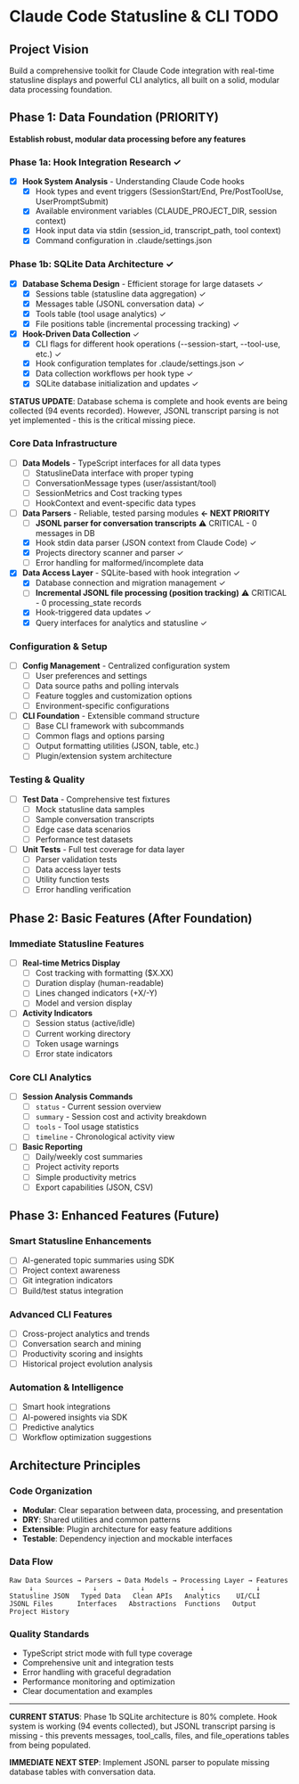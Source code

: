 # Claude Code Statusline & CLI TODO

## Project Vision

Build a comprehensive toolkit for Claude Code integration with
real-time statusline displays and powerful CLI analytics, all built on
a solid, modular data processing foundation.

## Phase 1: Data Foundation (PRIORITY)

**Establish robust, modular data processing before any features**

### Phase 1a: Hook Integration Research ✓

- [x] **Hook System Analysis** - Understanding Claude Code hooks
  - [x] Hook types and event triggers (SessionStart/End,
        Pre/PostToolUse, UserPromptSubmit)
  - [x] Available environment variables (CLAUDE_PROJECT_DIR, session
        context)
  - [x] Hook input data via stdin (session_id, transcript_path, tool
        context)
  - [x] Command configuration in .claude/settings.json

### Phase 1b: SQLite Data Architecture ✓

- [x] **Database Schema Design** - Efficient storage for large
      datasets ✓
  - [x] Sessions table (statusline data aggregation) ✓
  - [x] Messages table (JSONL conversation data) ✓
  - [x] Tools table (tool usage analytics) ✓
  - [x] File positions table (incremental processing tracking) ✓

- [x] **Hook-Driven Data Collection** ✓
  - [x] CLI flags for different hook operations (--session-start,
        --tool-use, etc.) ✓
  - [x] Hook configuration templates for .claude/settings.json ✓
  - [x] Data collection workflows per hook type ✓
  - [x] SQLite database initialization and updates ✓

**STATUS UPDATE**: Database schema is complete and hook events are being collected (94 events recorded). However, JSONL transcript parsing is not yet implemented - this is the critical missing piece.

### Core Data Infrastructure

- [ ] **Data Models** - TypeScript interfaces for all data types
  - [ ] StatuslineData interface with proper typing
  - [ ] ConversationMessage types (user/assistant/tool)
  - [ ] SessionMetrics and Cost tracking types
  - [ ] HookContext and event-specific data types

- [ ] **Data Parsers** - Reliable, tested parsing modules **← NEXT PRIORITY**
  - [ ] **JSONL parser for conversation transcripts** ⚠️ CRITICAL - 0 messages in DB
  - [x] Hook stdin data parser (JSON context from Claude Code) ✓
  - [x] Projects directory scanner and parser ✓
  - [ ] Error handling for malformed/incomplete data

- [x] **Data Access Layer** - SQLite-based with hook integration ✓
  - [x] Database connection and migration management ✓
  - [ ] **Incremental JSONL file processing (position tracking)** ⚠️ CRITICAL - 0 processing_state records
  - [x] Hook-triggered data updates ✓
  - [x] Query interfaces for analytics and statusline ✓

### Configuration & Setup

- [ ] **Config Management** - Centralized configuration system
  - [ ] User preferences and settings
  - [ ] Data source paths and polling intervals
  - [ ] Feature toggles and customization options
  - [ ] Environment-specific configurations

- [ ] **CLI Foundation** - Extensible command structure
  - [ ] Base CLI framework with subcommands
  - [ ] Common flags and options parsing
  - [ ] Output formatting utilities (JSON, table, etc.)
  - [ ] Plugin/extension system architecture

### Testing & Quality

- [ ] **Test Data** - Comprehensive test fixtures
  - [ ] Mock statusline data samples
  - [ ] Sample conversation transcripts
  - [ ] Edge case data scenarios
  - [ ] Performance test datasets

- [ ] **Unit Tests** - Full test coverage for data layer
  - [ ] Parser validation tests
  - [ ] Data access layer tests
  - [ ] Utility function tests
  - [ ] Error handling verification

## Phase 2: Basic Features (After Foundation)

### Immediate Statusline Features

- [ ] **Real-time Metrics Display**
  - [ ] Cost tracking with formatting ($X.XX)
  - [ ] Duration display (human-readable)
  - [ ] Lines changed indicators (+X/-Y)
  - [ ] Model and version display

- [ ] **Activity Indicators**
  - [ ] Session status (active/idle)
  - [ ] Current working directory
  - [ ] Token usage warnings
  - [ ] Error state indicators

### Core CLI Analytics

- [ ] **Session Analysis Commands**
  - [ ] `status` - Current session overview
  - [ ] `summary` - Session cost and activity breakdown
  - [ ] `tools` - Tool usage statistics
  - [ ] `timeline` - Chronological activity view

- [ ] **Basic Reporting**
  - [ ] Daily/weekly cost summaries
  - [ ] Project activity reports
  - [ ] Simple productivity metrics
  - [ ] Export capabilities (JSON, CSV)

## Phase 3: Enhanced Features (Future)

### Smart Statusline Enhancements

- [ ] AI-generated topic summaries using SDK
- [ ] Project context awareness
- [ ] Git integration indicators
- [ ] Build/test status integration

### Advanced CLI Features

- [ ] Cross-project analytics and trends
- [ ] Conversation search and mining
- [ ] Productivity scoring and insights
- [ ] Historical project evolution analysis

### Automation & Intelligence

- [ ] Smart hook integrations
- [ ] AI-powered insights via SDK
- [ ] Predictive analytics
- [ ] Workflow optimization suggestions

## Architecture Principles

### Code Organization

- **Modular**: Clear separation between data, processing, and
  presentation
- **DRY**: Shared utilities and common patterns
- **Extensible**: Plugin architecture for easy feature additions
- **Testable**: Dependency injection and mockable interfaces

### Data Flow

```
Raw Data Sources → Parsers → Data Models → Processing Layer → Features
     ↓               ↓           ↓              ↓             ↓
Statusline JSON   Typed Data   Clean APIs   Analytics    UI/CLI
JSONL Files      Interfaces   Abstractions  Functions   Output
Project History
```

### Quality Standards

- TypeScript strict mode with full type coverage
- Comprehensive unit and integration tests
- Error handling with graceful degradation
- Performance monitoring and optimization
- Clear documentation and examples

---

**CURRENT STATUS**: Phase 1b SQLite architecture is 80% complete. Hook system is working (94 events collected), but JSONL transcript parsing is missing - this prevents messages, tool_calls, files, and file_operations tables from being populated.

**IMMEDIATE NEXT STEP**: Implement JSONL parser to populate missing database tables with conversation data.
